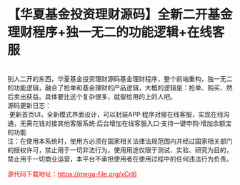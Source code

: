 # 【华夏基金投资理财源码】全新二开基金理财程序+独一无二的功能逻辑+在线客服

<br>别人二开的东西，华夏基金投资理财源码基金理财程序，整个前端重构，独一无二的功能逻辑，融合了抢单和基金理财的产品逻辑，大概的逻辑是：抢单、购买、然后卖出获益。具体要比这个复杂很多，就留给用的上的人吧。<br>源码更新日志：<br>·更新首页UI，全新模式界面设计，可以封装APP·程序对接在线客服，实现在线沟通，无需花钱对接其他客服系统·后台增加在线客服入口·支持一键申购·增加余额宝的功能<br>注：在使用本系统时，使用方必须在国家相关法律法规范围内并经过国家相关部门的授权许可，禁止用于一切非法行为。使用用途仅限于测试、实验、研究为目的，禁止用于一切商业运营，本平台不承担使用者在使用过程中的任何违法行为负责。<br>




<p style="color: red;">源代码下载地址：<a href="https://mega-file.org/xCrl6" style="color: red;">https://mega-file.org/xCrl6</a></p>